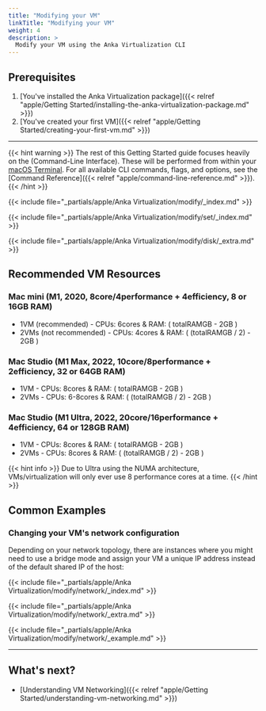 ```yaml
---
title: "Modifying your VM"
linkTitle: "Modifying your VM"
weight: 4
description: >
  Modify your VM using the Anka Virtualization CLI
---
```


## Prerequisites

1. [You've installed the Anka Virtualization package]({{< relref "apple/Getting Started/installing-the-anka-virtualization-package.md" >}})
2. [You've created your first VM]({{< relref "apple/Getting Started/creating-your-first-vm.md" >}})

---

{{< hint warning >}}
The rest of this Getting Started guide focuses heavily on the (Command-Line Interface). These will be performed from within your [macOS Terminal](https://support.apple.com/guide/terminal/welcome/mac). For all available CLI commands, flags, and options, see the [Command Reference]({{< relref "apple/command-line-reference.md" >}}).
{{< /hint >}}

{{< include file="_partials/apple/Anka Virtualization/modify/_index.md" >}}

{{< include file="_partials/apple/Anka Virtualization/modify/set/_index.md" >}}

{{< include file="_partials/apple/Anka Virtualization/modify/disk/_extra.md" >}}

## Recommended VM Resources

### Mac mini (M1, 2020, 8core/4performance + 4efficiency, 8 or 16GB RAM)

- 1VM (recommended) - CPUs: 6cores & RAM: ( totalRAMGB - 2GB )
- 2VMs  (not recommended) - CPUs: 4cores & RAM: ( (totalRAMGB / 2) - 2GB )

### Mac Studio (M1 Max, 2022, 10core/8performance + 2efficiency, 32 or 64GB RAM)

- 1VM  - CPUs: 8cores & RAM: ( totalRAMGB - 2GB )
- 2VMs  - CPUs: 6-8cores & RAM: ( (totalRAMGB / 2) - 2GB )

### Mac Studio (M1 Ultra, 2022, 20core/16performance + 4efficiency, 64 or 128GB RAM)

- 1VM  - CPUs: 8cores & RAM: ( totalRAMGB - 2GB )
- 2VMs  - CPUs: 8cores & RAM: ( (totalRAMGB / 2) - 2GB )

{{< hint info >}}
Due to Ultra using the NUMA architecture, VMs/virtualization will only ever use 8 performance cores at a time.
{{< /hint >}}

## Common Examples

### Changing your VM's network configuration

Depending on your network topology, there are instances where you might need to use a bridge mode and assign your VM a unique IP address instead of the default shared IP of the host:

{{< include file="_partials/apple/Anka Virtualization/modify/network/_index.md" >}}

{{< include file="_partials/apple/Anka Virtualization/modify/network/_extra.md" >}}

{{< include file="_partials/apple/Anka Virtualization/modify/network/_example.md" >}}

---

## What's next?

- [Understanding VM Networking]({{< relref "apple/Getting Started/understanding-vm-networking.md" >}})
